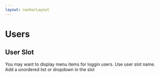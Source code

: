 ```yaml
---
layout: navbarLayout
---
```


<script>
  import { Navbar }from '$lib/index';
  let sitename = "Flowbite Svelte";
  let menus = [
    {
      name: "Home",
      href: "/",
      rel: undefined,
    },
    {
      name: "GitHub",
      href: "https://github.com/shinokada/svelte-utterances",
      rel: undefined,
    },
    {
      name: "Design",
      href: "https://flowbite-svelte.vercel.app",
      rel: undefined,
    },
  ];
</script>

<h1 class="text-3xl w-full dark:text-white py-8">Users</h1>

<h2 class="text-2xl w-full dark:text-white py-8">User Slot</h2>

<p class="dark:text-white py-4 text-lg">You may want to display menu items for loggin users. Use user slot name. Add a unordered list or dropdown in the slot</p>


